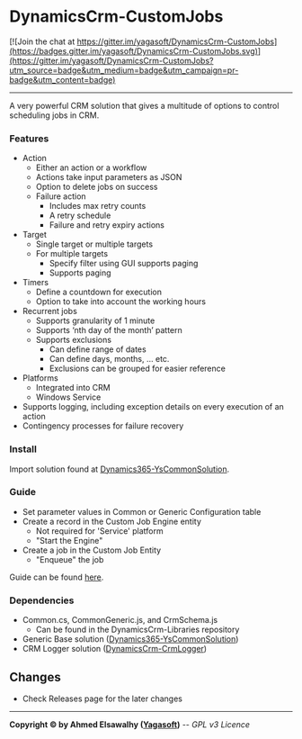 # DynamicsCrm-CustomJobs

[![Join the chat at https://gitter.im/yagasoft/DynamicsCrm-CustomJobs](https://badges.gitter.im/yagasoft/DynamicsCrm-CustomJobs.svg)](https://gitter.im/yagasoft/DynamicsCrm-CustomJobs?utm_source=badge&utm_medium=badge&utm_campaign=pr-badge&utm_content=badge)

---

A very powerful CRM solution that gives a multitude of options to control scheduling jobs in CRM.

### Features

  + Action
    + Either an action or a workflow
    + Actions take input parameters as JSON
    + Option to delete jobs on success
    + Failure action
      + Includes max retry counts
      + A retry schedule
      + Failure and retry expiry actions
  + Target
    + Single target or multiple targets
    + For multiple targets
      + Specify filter using GUI supports paging
      + Supports paging
  + Timers
    + Define a countdown for execution
    + Option to take into account the working hours
  + Recurrent jobs
    + Supports granularity of 1 minute
    + Supports ‘nth day of the month’ pattern
    + Supports exclusions
      + Can define range of dates
      + Can define days, months, … etc.
      + Exclusions can be grouped for easier reference
  + Platforms
    + Integrated into CRM
	+ Windows Service
  + Supports logging, including exception details on every execution of an action
  + Contingency processes for failure recovery

### Install

Import solution found at [Dynamics365-YsCommonSolution](https://github.com/yagasoft/Dynamics365-YsCommonSolution).

### Guide

  + Set parameter values in Common or Generic Configuration table
  + Create a record in the Custom Job Engine entity
	+ Not required for 'Service' platform
	+ "Start the Engine"
  + Create a job in the Custom Job Entity
	+ "Enqueue" the job

Guide can be found [here](https://blog.yagasoft.com/2024/01/dynamics-custom-jobs-supercharged-overview-mage-series).

### Dependencies

  + Common.cs, CommonGeneric.js, and CrmSchema.js
    + Can be found in the DynamicsCrm-Libraries repository
  + Generic Base solution ([Dynamics365-YsCommonSolution](https://github.com/yagasoft/Dynamics365-YsCommonSolution))
  + CRM Logger solution ([DynamicsCrm-CrmLogger](https://github.com/yagasoft/DynamicsCrm-CrmLogger))
		
## Changes
+ Check Releases page for the later changes

---
**Copyright &copy; by Ahmed Elsawalhy ([Yagasoft](https://yagasoft.com))** -- _GPL v3 Licence_
